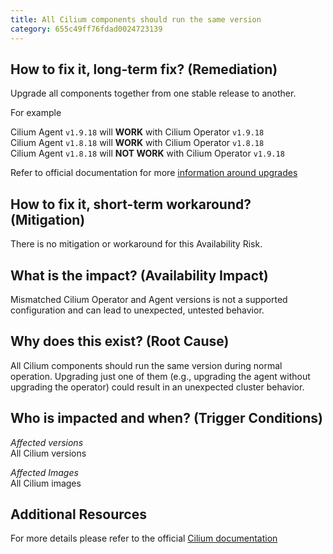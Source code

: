 ```yaml
---
title: All Cilium components should run the same version
category: 655c49ff76fdad0024723139
---
```


## How to fix it, long-term fix? (Remediation)

Upgrade all components together from one stable release to another.

For example

Cilium Agent `v1.9.18` will **WORK**  with Cilium Operator `v1.9.18`  
Cilium Agent `v1.8.18` will **WORK** with Cilium Operator `v1.8.18`  
Cilium Agent `v1.8.18` will **NOT WORK** with Cilium Operator `v1.9.18`

Refer to official documentation for more [information around upgrades](https://docs.cilium.io/en/stable/operations/upgrade/) 

## How to fix it, short-term workaround? (Mitigation)

There is no mitigation or workaround for this Availability Risk.

## What is the impact? (Availability Impact)

Mismatched Cilium Operator and Agent versions is not a supported configuration and can lead to unexpected, untested behavior.

## Why does this exist? (Root Cause)

All Cilium components should run the same version during normal operation. Upgrading just one of them (e.g., upgrading the agent without upgrading the operator) could result in an unexpected cluster behavior.

## Who is impacted and when? (Trigger Conditions)

_Affected versions_  
All Cilium versions

_Affected Images_  
All Cilium images

## Additional Resources

For more details please refer to the official [Cilium documentation](https://docs.cilium.io/en/v1.12/operations/upgrade/#upgrading-cilium)